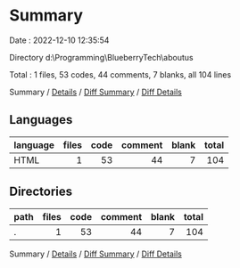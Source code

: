 # Summary

Date : 2022-12-10 12:35:54

Directory d:\\Programming\\BlueberryTech\\aboutus

Total : 1 files,  53 codes, 44 comments, 7 blanks, all 104 lines

Summary / [Details](details.md) / [Diff Summary](diff.md) / [Diff Details](diff-details.md)

## Languages
| language | files | code | comment | blank | total |
| :--- | ---: | ---: | ---: | ---: | ---: |
| HTML | 1 | 53 | 44 | 7 | 104 |

## Directories
| path | files | code | comment | blank | total |
| :--- | ---: | ---: | ---: | ---: | ---: |
| . | 1 | 53 | 44 | 7 | 104 |

Summary / [Details](details.md) / [Diff Summary](diff.md) / [Diff Details](diff-details.md)